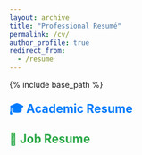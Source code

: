 ```yaml
---
layout: archive
title: "Professional Resumé"
permalink: /cv/
author_profile: true
redirect_from:
  - /resume
---
```


{% include base_path %}


<h3 style="font-size: 1.5em; margin-top: 20px;">
  <a href="https://kantrum.github.io/huangjiongtao.github.io/publication/academic-cv" style="color: #007bff; text-decoration: none;">🎓 Academic Resume</a>
</h3>

<h3 style="font-size: 1.5em; margin-top: 20px;">
  <a href="/huangjiongtao.github.io/_cv/academic-resume/" style="color: #28a745; text-decoration: none;">💼 Job Resume</a>
</h3>
